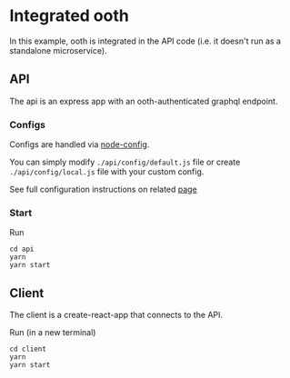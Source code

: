 # Integrated ooth

In this example, ooth is integrated in the API code (i.e. it doesn't run as a standalone microservice).

## API

The api is an express app with an ooth-authenticated graphql endpoint.

### Configs

Configs are handled via [node-config](https://github.com/lorenwest/node-config).

You can simply modify `./api/config/default.js` file or create `./api/config/local.js` file with your custom config.

See full configuration instructions on related [page](https://github.com/lorenwest/node-config/wiki/Configuration-Files)

### Start

Run

```
cd api
yarn
yarn start
```

## Client

The client is a create-react-app that connects to the API.

Run (in a new terminal)

```
cd client
yarn
yarn start
```
